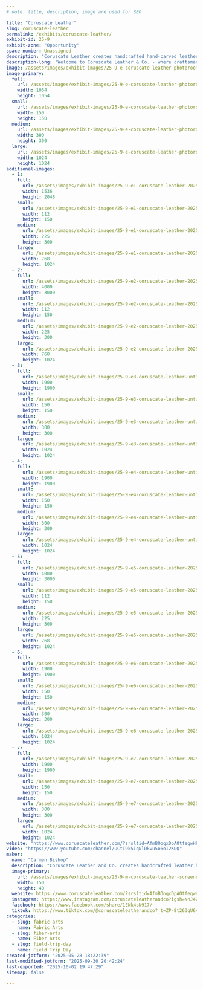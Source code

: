 ```yaml
---
# note: title, description, image are used for SEO

title: "Coruscate Leather"
slug: coruscate-leather
permalink: /exhibits/coruscate-leather/
exhibit-id: 25-9
exhibit-zone: "Opportunity"
space-number: Unassigned
description: "Coruscate Leather creates handcrafted hand-carved leather handbags and accessories."
description-long: "Welcome to Coruscate Leather & Co. - where craftsmanship and creativity collide in a world of nature, magic, and story. We handcraft unique leather goods for everyday wear and epic adventures alike. From carved butterfly barrettes and hand-painted earrings to custom handbags, hair-on-hide accessories, and detailed cosplay and LARP pieces, our work is made to bring your character, or your spirit, to life. Whether you’re stepping into a Renaissance fair, a fantasy realm, or just want something one-of-a-kind for your day-to-day, our designs carry the soul of slow fashion and the spirit of storytelling. Inspired by wild places, handmade with heart, and always a little magical."
image: /assets/images/exhibit-images/25-9-e-coruscate-leather-photoroom-20250524-182830-300x300.png
image-primary: 
  full:
    url: /assets/images/exhibit-images/25-9-e-coruscate-leather-photoroom-20250524-182830-full.png
    width: 1054
    height: 1054
  small:
    url: /assets/images/exhibit-images/25-9-e-coruscate-leather-photoroom-20250524-182830-150x150.png
    width: 150
    height: 150
  medium:
    url: /assets/images/exhibit-images/25-9-e-coruscate-leather-photoroom-20250524-182830-300x300.png
    width: 300
    height: 300
  large:
    url: /assets/images/exhibit-images/25-9-e-coruscate-leather-photoroom-20250524-182830-1024x1024.png
    width: 1024
    height: 1024
additional-images: 
  - 1:
    full:
      url: /assets/images/exhibit-images/25-9-e1-coruscate-leather-20250511-135108-0003-full.png
      width: 1536
      height: 2048
    small:
      url: /assets/images/exhibit-images/25-9-e1-coruscate-leather-20250511-135108-0003-112x150.png
      width: 112
      height: 150
    medium:
      url: /assets/images/exhibit-images/25-9-e1-coruscate-leather-20250511-135108-0003-225x300.png
      width: 225
      height: 300
    large:
      url: /assets/images/exhibit-images/25-9-e1-coruscate-leather-20250511-135108-0003-768x1024.png
      width: 768
      height: 1024
  - 2:
    full:
      url: /assets/images/exhibit-images/25-9-e2-coruscate-leather-20250425-175401-full.jpg
      width: 4000
      height: 3000
    small:
      url: /assets/images/exhibit-images/25-9-e2-coruscate-leather-20250425-175401-112x150.jpg
      width: 112
      height: 150
    medium:
      url: /assets/images/exhibit-images/25-9-e2-coruscate-leather-20250425-175401-225x300.jpg
      width: 225
      height: 300
    large:
      url: /assets/images/exhibit-images/25-9-e2-coruscate-leather-20250425-175401-768x1024.jpg
      width: 768
      height: 1024
  - 3:
    full:
      url: /assets/images/exhibit-images/25-9-e3-coruscate-leather-untitled-design-20250411-085954-0000-full.png
      width: 1900
      height: 1900
    small:
      url: /assets/images/exhibit-images/25-9-e3-coruscate-leather-untitled-design-20250411-085954-0000-150x150.png
      width: 150
      height: 150
    medium:
      url: /assets/images/exhibit-images/25-9-e3-coruscate-leather-untitled-design-20250411-085954-0000-300x300.png
      width: 300
      height: 300
    large:
      url: /assets/images/exhibit-images/25-9-e3-coruscate-leather-untitled-design-20250411-085954-0000-1024x1024.png
      width: 1024
      height: 1024
  - 4:
    full:
      url: /assets/images/exhibit-images/25-9-e4-coruscate-leather-untitled-design-20250411-085641-0000-full.png
      width: 1900
      height: 1900
    small:
      url: /assets/images/exhibit-images/25-9-e4-coruscate-leather-untitled-design-20250411-085641-0000-150x150.png
      width: 150
      height: 150
    medium:
      url: /assets/images/exhibit-images/25-9-e4-coruscate-leather-untitled-design-20250411-085641-0000-300x300.png
      width: 300
      height: 300
    large:
      url: /assets/images/exhibit-images/25-9-e4-coruscate-leather-untitled-design-20250411-085641-0000-1024x1024.png
      width: 1024
      height: 1024
  - 5:
    full:
      url: /assets/images/exhibit-images/25-9-e5-coruscate-leather-20250412-101149-full.jpg
      width: 4000
      height: 3000
    small:
      url: /assets/images/exhibit-images/25-9-e5-coruscate-leather-20250412-101149-112x150.jpg
      width: 112
      height: 150
    medium:
      url: /assets/images/exhibit-images/25-9-e5-coruscate-leather-20250412-101149-225x300.jpg
      width: 225
      height: 300
    large:
      url: /assets/images/exhibit-images/25-9-e5-coruscate-leather-20250412-101149-768x1024.jpg
      width: 768
      height: 1024
  - 6:
    full:
      url: /assets/images/exhibit-images/25-9-e6-coruscate-leather-20250411-085847-0000-full.png
      width: 1900
      height: 1900
    small:
      url: /assets/images/exhibit-images/25-9-e6-coruscate-leather-20250411-085847-0000-150x150.png
      width: 150
      height: 150
    medium:
      url: /assets/images/exhibit-images/25-9-e6-coruscate-leather-20250411-085847-0000-300x300.png
      width: 300
      height: 300
    large:
      url: /assets/images/exhibit-images/25-9-e6-coruscate-leather-20250411-085847-0000-1024x1024.png
      width: 1024
      height: 1024
  - 7:
    full:
      url: /assets/images/exhibit-images/25-9-e7-coruscate-leather-20250411-091123-0000-full.png
      width: 1900
      height: 1900
    small:
      url: /assets/images/exhibit-images/25-9-e7-coruscate-leather-20250411-091123-0000-150x150.png
      width: 150
      height: 150
    medium:
      url: /assets/images/exhibit-images/25-9-e7-coruscate-leather-20250411-091123-0000-300x300.png
      width: 300
      height: 300
    large:
      url: /assets/images/exhibit-images/25-9-e7-coruscate-leather-20250411-091123-0000-1024x1024.png
      width: 1024
      height: 1024
website: "https://www.coruscateleather.com/?srsltid=AfmBOoqxDpAOtfegwHPTw7mq61AxMqAKvTC3cY53o_euyN5Vpo5tMW5T"
video: "https://www.youtube.com/channel/UCtI9k5IqNlDkvu5o6oI2KUQ"
maker: 
  name: "Carmen Bishop"
  description: "Coruscate Leather and Co. creates handcrafted leather handbags and hand-carved leather accessories."
  image-primary:
    url: /assets/images/exhibit-images/25-9-m-coruscate-leather-screenshot-20250527-142429-photos-150x40.jpg
    width: 150
    height: 40
  website: https://www.coruscateleather.com/?srsltid=AfmBOoqxDpAOtfegwHPTw7mq61AxMqAKvTC3cY53o_euyN5Vpo5tMW5T
  instagram: https://www.instagram.com/coruscateleatherandco?igsh=NnJ4ZHM0eWVkdGky
  facebook: https://www.facebook.com/share/1ENk4sN917/
  tiktok: https://www.tiktok.com/@coruscateleatherandco?_t=ZP-8t263qU6yoY&_r=1
categories: 
  - slug: fabric-arts
    name: Fabric Arts
  - slug: fiber-arts
    name: Fiber Arts
  - slug: field-trip-day
    name: Field Trip Day
created-jotform: "2025-05-28 18:22:39"
last-modified-jotform: "2025-09-30 20:42:24"
last-exported: "2025-10-02 19:47:29"
sitemap: false

---
```

